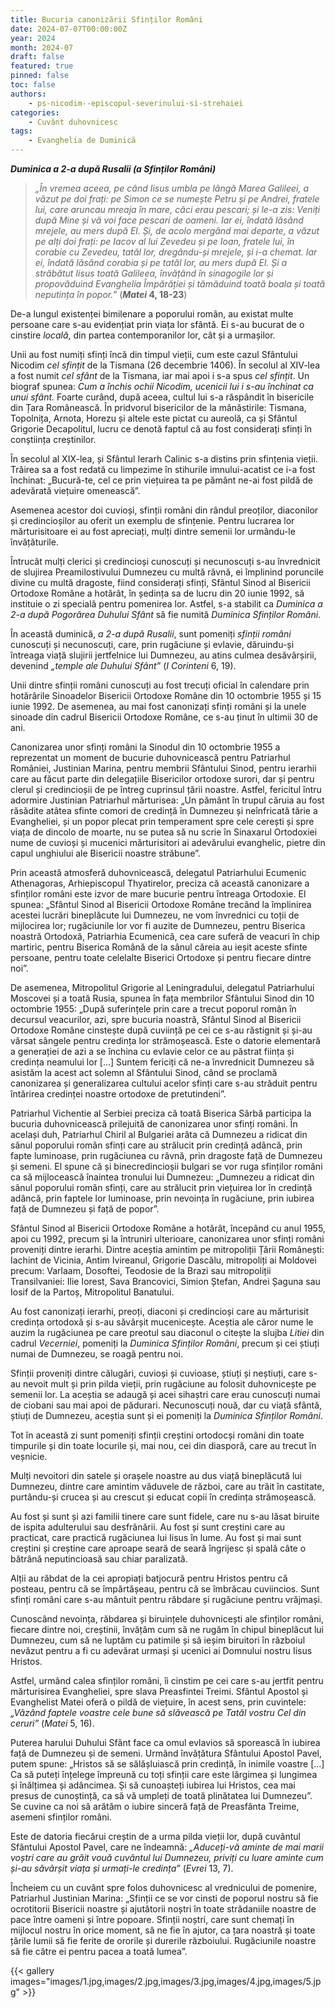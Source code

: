 ```yaml
---
title: Bucuria canonizării Sfinților Români
date: 2024-07-07T00:00:00Z
year: 2024
month: 2024-07
draft: false
featured: true
pinned: false
toc: false
authors:
    - ps-nicodim--episcopul-severinului-si-strehaiei
categories:
    - Cuvânt duhovnicesc
tags:
    - Evanghelia de Duminică
---
```

_**Duminica a 2-a după Rusalii (a Sfinților Români)**_

> _„În vremea aceea, pe când Iisus umbla pe lângă Marea Galileei, a văzut pe doi frați: pe Simon ce se numește Petru și pe Andrei, fratele lui, care aruncau mreaja în mare, căci erau pescari; și le-a zis: Veniți după Mine și vă voi face pescari de oameni. Iar ei, îndată lăsând mrejele, au mers după El. Și, de acolo mergând mai departe, a văzut pe alți doi frați: pe Iacov al lui Zevedeu și pe Ioan, fratele lui, în corabie cu Zevedeu, tatăl lor, dregându-și mrejele, și i-a chemat. Iar ei, îndată lăsând corabia și pe tatăl lor, au mers după El. Și a străbătut Iisus toată Galileea, învățând în sinagogile lor și propovăduind Evanghelia Împărăției și tămăduind toată boala și toată neputința în popor.”_ (**_Matei_ 4, 18-23**)

De-a lungul existenței bimilenare a poporului român, au existat multe persoane care s-au evidențiat prin viața lor sfântă. Ei s-au bucurat de o cinstire _locală_, din partea contemporanilor lor, cât și a urmașilor.

Unii au fost numiți sfinți încă din timpul vieții, cum este cazul Sfântului Nicodim _cel sfințit_ de la Tismana (26 decembrie 1406). În secolul al XIV-lea a fost numit _cel sfânt_ de la Tismana, iar mai apoi i s-a spus _cel sfințit_. Un biograf spunea: _Cum a închis ochii Nicodim, ucenicii lui i s-au închinat ca unui sfânt._ Foarte curând, după aceea, cultul lui s-a răspândit în bisericile din Țara Românească. În pridvorul bisericilor de la mănăstirile: Tismana, Topolnița, Arnota, Horezu și altele este pictat cu aureolă, ca și Sfântul Grigorie Decapolitul, lucru ce denotă faptul că au fost considerați sfinți în conștiința creștinilor.

În secolul al XIX-lea, și Sfântul Ierarh Calinic s-a distins prin sfințenia vieții. Trăirea sa a fost redată cu limpezime în stihurile imnului-acatist ce i-a fost închinat: „Bucură-te, cel ce prin viețuirea ta pe pământ ne-ai fost pildă de adevărată viețuire omenească”.

Asemenea acestor doi cuvioși, sfinții români din rândul preoților, diaconilor și credincioșilor au oferit un exemplu de sfințenie. Pentru lucrarea lor mărturisitoare ei au fost apreciați, mulți dintre semenii lor urmându-le învățăturile.

Întrucât mulți clerici și credincioși cunoscuți și necunoscuți s-au învrednicit de slujirea Preamilostivului Dumnezeu cu multă râvnă, ei împlinind poruncile divine cu multă dragoste, fiind considerați sfinți, Sfântul Sinod al Bisericii Ortodoxe Române a hotărât, în ședința sa de lucru din 20 iunie 1992, să instituie o zi specială pentru pomenirea lor. Astfel, s-a stabilit ca _Duminica a 2-a după Pogorârea Duhului Sfânt_ să fie numită _Duminica Sfinților Români_.

În această duminică, _a 2-a după Rusalii_, sunt pomeniți _sfinții români_ cunoscuți și necunoscuți, care, prin rugăciune și evlavie, dăruindu-și întreaga viață slujirii jertfelnice lui Dumnezeu, au atins culmea desăvârșirii, devenind _„temple ale Duhului Sfânt”_ (_I Corinteni_ 6, 19).

Unii dintre sfinții români cunoscuți au fost trecuți oficial în calendare prin hotărârile Sinoadelor Bisericii Ortodoxe Române din 10 octombrie 1955 și 15 iunie 1992. De asemenea, au mai fost canonizați sfinți români și la unele sinoade din cadrul Bisericii Ortodoxe Române, ce s-au ținut în ultimii 30 de ani.

Canonizarea unor sfinți români la Sinodul din 10 octombrie 1955 a reprezentat un moment de bucurie duhovnicească pentru Patriarhul României, Justinian Marina, pentru membrii Sfântului Sinod, pentru ierarhii care au făcut parte din delegațiile Bisericilor ortodoxe surori, dar și pentru clerul și credincioșii de pe întreg cuprinsul țării noastre. Astfel, fericitul întru adormire Justinian Patriarhul mărturisea: „Un pământ în trupul căruia au fost răsădite atâtea sfinte comori de credință în Dumnezeu și neînfricată tărie a Evangheliei, și un popor plecat prin temperament spre cele cerești și spre viața de dincolo de moarte, nu se putea să nu scrie în Sinaxarul Ortodoxiei nume de cuvioși și mucenici mărturisitori ai adevărului evanghelic, pietre din capul unghiului ale Bisericii noastre străbune”.

Prin această atmosferă duhovnicească, delegatul Patriarhului Ecumenic Athenagoras, Arhiepiscopul Thyatirelor, preciza că această canonizare a sfinților români este izvor de mare bucurie pentru întreaga Ortodoxie. El spunea: „Sfântul Sinod al Bisericii Ortodoxe Române trecând la împlinirea acestei lucrări bineplăcute lui Dumnezeu, ne vom învrednici cu toții de mijlocirea lor; rugăciunile lor vor fi auzite de Dumnezeu, pentru Biserica noastră Ortodoxă, Patriarhia Ecumenică, cea care suferă de veacuri în chip martiric, pentru Biserica Română de la sânul căreia au ieșit aceste sfinte persoane, pentru toate celelalte Biserici Ortodoxe și pentru fiecare dintre noi”.

De asemenea, Mitropolitul Grigorie al Leningradului, delegatul Patriarhului Moscovei și a toată Rusia, spunea în fața membrilor Sfântului Sinod din 10 octombrie 1955: „După suferințele prin care a trecut poporul român în decursul veacurilor, azi, spre bucuria noastră, Sfântul Sinod al Bisericii Ortodoxe Române cinstește după cuviință pe cei ce s-au răstignit și și-au vărsat sângele pentru credința lor strămoșească. Este o datorie elementară a generației de azi a se închina cu evlavie celor ce au păstrat ființa și credința neamului lor [...] Suntem fericiți că ne-a învrednicit Dumnezeu să asistăm la acest act solemn al Sfântului Sinod, când se proclamă canonizarea și generalizarea cultului acelor sfinți care s-au străduit pentru întărirea credinței noastre ortodoxe de pretutindeni”.

Patriarhul Vichentie al Serbiei preciza că toată Biserica Sârbă participa la bucuria duhovnicească prilejuită de canonizarea unor sfinți români. În același duh, Patriarhul Chiril al Bulgariei arăta că Dumnezeu a ridicat din sânul poporului român sfinți care au strălucit prin credință adâncă, prin fapte luminoase, prin rugăciunea cu râvnă, prin dragoste față de Dumnezeu și semeni. El spune că și binecredincioșii bulgari se vor ruga sfinților români ca să mijlocească înaintea tronului lui Dumnezeu: „Dumnezeu a ridicat din sânul poporului român sfinți, care au strălucit prin viețuirea lor în credință adâncă, prin faptele lor luminoase, prin nevoința în rugăciune, prin iubirea față de Dumnezeu și față de popor”.

Sfântul Sinod al Bisericii Ortodoxe Române a hotărât, începând cu anul 1955, apoi cu 1992, precum și la întruniri ulterioare, canonizarea unor sfinți români proveniți dintre ierarhi. Dintre aceștia amintim pe mitropoliții Țării Românești: Iachint de Vicinia, Antim Ivireanul, Grigorie Dascălu, mitropoliți ai Moldovei precum: Varlaam, Dosoftei, Teodosie de la Brazi sau mitropoliții Transilvaniei: Ilie Iorest, Sava Brancovici, Simion Ștefan, Andrei Șaguna sau Iosif de la Partoș, Mitropolitul Banatului.

Au fost canonizați ierarhi, preoți, diaconi și credincioși care au mărturisit credința ortodoxă și s-au săvârșit mucenicește. Aceștia ale căror nume le auzim la rugăciunea pe care preotul sau diaconul o citește la slujba _Litiei_ din cadrul _Vecerniei_, pomeniți la _Duminica Sfinților Români_, precum și cei știuți numai de Dumnezeu, se roagă pentru noi.

Sfinții proveniți dintre călugări, cuvioși și cuvioase, știuți și neștiuți, care s-au nevoit mult și prin pilda vieții, prin rugăciune au folosit duhovnicește pe semenii lor. La aceștia se adaugă și acei sihaștri care erau cunoscuți numai  de ciobani sau mai apoi de pădurari. Necunoscuți nouă, dar cu viață sfântă, știuți de Dumnezeu, aceștia sunt și ei pomeniți la _Duminica Sfinților Români_.

Tot în această zi sunt pomeniți sfinții creștini ortodocși români din toate timpurile și din toate locurile și, mai nou, cei din diasporă, care au trecut în veșnicie.

Mulți nevoitori din satele și orașele noastre au dus viață bineplăcută lui Dumnezeu, dintre care amintim văduvele de război, care au trăit în castitate, purtându-și crucea și au crescut și educat copii în credința strămoșească.

Au fost și sunt și azi familii tinere care sunt fidele, care nu s-au lăsat biruite de ispita adulterului sau desfrânării. Au fost și sunt creștini care au practicat, care practică rugăciunea lui Iisus în lume. Au fost și mai sunt creștini și creștine care aproape seară de seară îngrijesc și spală câte o bătrână neputincioasă sau chiar paralizată.

Alții au răbdat de la cei apropiați batjocură pentru Hristos pentru că posteau, pentru că se împărtășeau, pentru că se îmbrăcau cuviincios. Sunt sfinți români care s-au mântuit pentru răbdare și rugăciune pentru vrăjmași.

Cunoscând nevoința, răbdarea și biruințele duhovnicești ale sfinților români, fiecare dintre noi, creștinii, învățăm cum să ne rugăm în chipul bineplăcut lui Dumnezeu, cum să ne luptăm cu patimile și să ieșim biruitori în războiul nevăzut pentru a fi cu adevărat urmași și ucenici ai Domnului nostru Iisus Hristos.

Astfel, urmând calea sfinților români, îi cinstim pe cei care s-au jertfit pentru mărturisirea Evangheliei, spre slava Preasfintei Treimi. Sfântul Apostol și Evanghelist Matei oferă o pildă de viețuire, în acest sens, prin cuvintele: _„Văzând faptele voastre cele bune să slăvească pe Tatăl vostru Cel din ceruri”_ (_Matei_ 5, 16).

Puterea harului Duhului Sfânt face ca omul evlavios să sporească în iubirea față de Dumnezeu și de semeni. Urmând învățătura Sfântului Apostol Pavel, putem spune: „Hristos să se sălășluiască prin credință, în inimile voastre […] Ca să puteți înțelege împreună cu toți sfinții care este lărgimea și lungimea și înălțimea și adâncimea. Și să cunoașteți iubirea lui Hristos, cea mai presus de cunoștință, ca să vă umpleți de toată plinătatea lui Dumnezeu”. Se cuvine ca noi să arătăm o iubire sinceră față de Preasfânta Treime, asemeni sfinților români.

Este de datoria fiecărui creștin de a urma pilda vieții lor, după cuvântul Sfântului Apostol Pavel, care ne îndeamnă: _„Aduceți-vă aminte de mai marii voștri care au grăit vouă cuvântul lui Dumnezeu, priviți cu luare aminte cum și-au săvârșit viața și urmați-le credința”_ (_Evrei_ 13, 7).

Încheiem cu un cuvânt spre folos duhovnicesc al vrednicului de pomenire, Patriarhul Justinian Marina: „Sfinții ce se vor cinsti de poporul nostru să fie ocrotitorii Bisericii noastre și ajutătorii noștri în toate strădaniile noastre de pace între oameni și între popoare. Sfinții noștri, care sunt chemați în mijlocul nostru în orice moment, să ne fie în ajutor, ca țara noastră și toate țările lumii să fie ferite de ororile și durerile războiului. Rugăciunile noastre să fie către ei pentru pacea a toată lumea”.

{{< gallery images="images/1.jpg,images/2.jpg,images/3.jpg,images/4.jpg,images/5.jpg" >}}